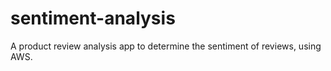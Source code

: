 # sentiment-analysis
A product review analysis app to determine the sentiment of reviews, using AWS.
